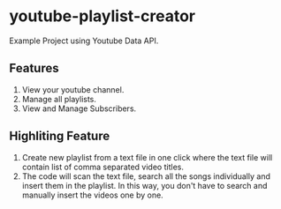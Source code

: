 # youtube-playlist-creator
Example Project using Youtube Data API.

## Features
1. View your youtube channel.
2. Manage all playlists.
3. View and Manage Subscribers.

## Highliting Feature
1. Create new playlist from a text file in one click where the text file will contain list of comma separated video titles.
2. The code will scan the text file, search all the songs individually and insert them in the playlist. In this way, you don't have to search and manually insert the videos one by one.
